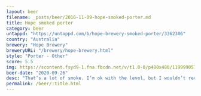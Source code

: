 ```yaml
---
layout: beer
filename: _posts/beer/2016-11-09-hope-smoked-porter.md
title: Hope smoked porter
category: beer
untappd: "https://untappd.com/b/hope-brewery-smoked-porter/3362306"
country: "Australia"
brewery: "Hope Brewery"
breweryURL: "/brewery/hope-brewery.html"
style: "Porter - Other"
score: 5.5
img: https://scontent.fsyd9-1.fna.fbcdn.net/v/t1.0-0/p480x480/119999057_10158639368563745_5459980134022761034_o.jpg?_nc_cat=104&_nc_sid=0be424&_nc_ohc=bKr9XXvKycUAX84ou_b&_nc_ht=scontent.fsyd9-1.fna&tp=6&oh=1a7ee8f78e5b195ce8041a149891b65a&oe=5F949824
beer-date: "2020-09-26"
desc: "That’s a lot of smoke. I’m ok with the level, but I wouldn’t recommend it"
permalink: /beer/:title.html
---
```

